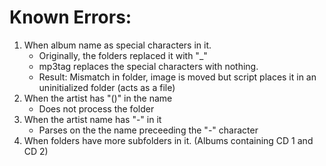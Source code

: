# Known Errors:
1. When album name as special characters in it.
    - Originally, the folders replaced it with "_"
    - mp3tag replaces the special characters with nothing.
    - Result: Mismatch in folder, image is moved but script places it in an uninitialized folder (acts as a file)
2. When the artist has "()" in the name
    - Does not process the folder
3. When the artist name has "-" in it 
    - Parses on the the name preceeding the "-" character
4. When folders have more subfolders in it. (Albums containing CD 1 and CD 2)

